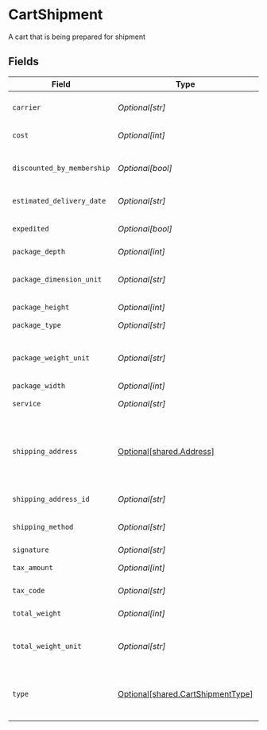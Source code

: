 # CartShipment

A cart that is being prepared for shipment


## Fields

| Field                                                                                   | Type                                                                                    | Required                                                                                | Description                                                                             | Example                                                                                 |
| --------------------------------------------------------------------------------------- | --------------------------------------------------------------------------------------- | --------------------------------------------------------------------------------------- | --------------------------------------------------------------------------------------- | --------------------------------------------------------------------------------------- |
| `carrier`                                                                               | *Optional[str]*                                                                         | :heavy_minus_sign:                                                                      | The name of the carrier selected.                                                       | FedEx                                                                                   |
| `cost`                                                                                  | *Optional[int]*                                                                         | :heavy_minus_sign:                                                                      | The cost in cents.                                                                      | 770                                                                                     |
| `discounted_by_membership`                                                              | *Optional[bool]*                                                                        | :heavy_minus_sign:                                                                      | Defines if shopper has a membership discount.                                           | false                                                                                   |
| `estimated_delivery_date`                                                               | *Optional[str]*                                                                         | :heavy_minus_sign:                                                                      | The estimated delivery date.                                                            | 08-30-2022                                                                              |
| `expedited`                                                                             | *Optional[bool]*                                                                        | :heavy_minus_sign:                                                                      | True if shipment is expedited.                                                          | false                                                                                   |
| `package_depth`                                                                         | *Optional[int]*                                                                         | :heavy_minus_sign:                                                                      | The depth.                                                                              | 90                                                                                      |
| `package_dimension_unit`                                                                | *Optional[str]*                                                                         | :heavy_minus_sign:                                                                      | The unit of measurement for an item's dimensions.                                       | cm                                                                                      |
| `package_height`                                                                        | *Optional[int]*                                                                         | :heavy_minus_sign:                                                                      | The height.                                                                             | 103                                                                                     |
| `package_type`                                                                          | *Optional[str]*                                                                         | :heavy_minus_sign:                                                                      | The type of package.                                                                    | A big package.                                                                          |
| `package_weight_unit`                                                                   | *Optional[str]*                                                                         | :heavy_minus_sign:                                                                      | The unit of measurement for an item's weight.                                           | kg                                                                                      |
| `package_width`                                                                         | *Optional[int]*                                                                         | :heavy_minus_sign:                                                                      | The width.                                                                              | 222                                                                                     |
| `service`                                                                               | *Optional[str]*                                                                         | :heavy_minus_sign:                                                                      | The service name.                                                                       | Option 1                                                                                |
| `shipping_address`                                                                      | [Optional[shared.Address]](../../models/shared/address.md)                              | :heavy_minus_sign:                                                                      | The Address object is used for billing, shipping, and physical store address use cases. |                                                                                         |
| `shipping_address_id`                                                                   | *Optional[str]*                                                                         | :heavy_minus_sign:                                                                      | ID for billing address                                                                  | addres-1                                                                                |
| `shipping_method`                                                                       | *Optional[str]*                                                                         | :heavy_minus_sign:                                                                      | The name of the shipping method.                                                        | Unknown                                                                                 |
| `signature`                                                                             | *Optional[str]*                                                                         | :heavy_minus_sign:                                                                      | The signature.                                                                          | a1B2s3dC4f5g5D6hj6E7k8F9l0                                                              |
| `tax_amount`                                                                            | *Optional[int]*                                                                         | :heavy_minus_sign:                                                                      | Tax amount in cents.                                                                    | 230                                                                                     |
| `tax_code`                                                                              | *Optional[str]*                                                                         | :heavy_minus_sign:                                                                      | The relevant tax code.                                                                  | tax-12345                                                                               |
| `total_weight`                                                                          | *Optional[int]*                                                                         | :heavy_minus_sign:                                                                      | The total weight.                                                                       | 55                                                                                      |
| `total_weight_unit`                                                                     | *Optional[str]*                                                                         | :heavy_minus_sign:                                                                      | The unit of measurement for an item's weight.                                           | kg                                                                                      |
| `type`                                                                                  | [Optional[shared.CartShipmentType]](../../models/shared/cartshipmenttype.md)            | :heavy_minus_sign:                                                                      | The type corresponding to this shipment, if applicable.                                 | door_delivery                                                                           |